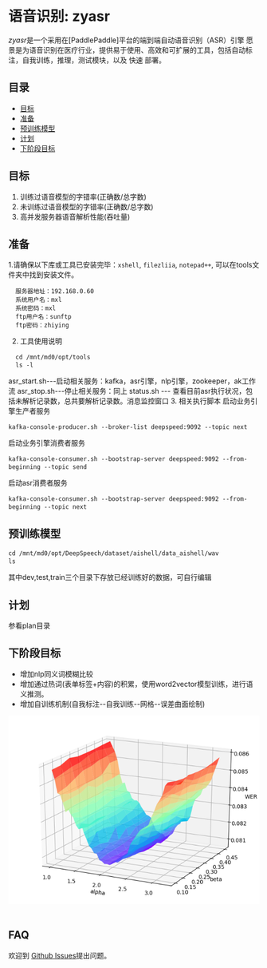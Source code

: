 # 语音识别: zyasr
*zyasr*是一个采用在[PaddlePaddle]平台的端到端自动语音识别（ASR）引擎
愿景是为语音识别在医疗行业，提供易于使用、高效和可扩展的工具，包括自动标注，自我训练，推理，测试模块，以及 快速 部署。

## 目录
- [目标](#目标)
- [准备](#准备)
- [预训练模型](#预训练模型)
- [计划](#计划)
- [下阶段目标](#下阶段目标)


## 目标
1. 训练过语音模型的字错率(正确数/总字数)
2. 未训练过语音模型的字错率(正确数/总字数)
3. 高并发服务器语音解析性能(吞吐量)

## 准备
1.请确保以下库或工具已安装完毕：`xshell`, `filezliia`, `notepad++`,  可以在tools文件夹中找到安装文件。
```
  服务器地址：192.168.0.60
  系统用户名：mxl
  系统密码：mxl
  ftp用户名：sunftp
  ftp密码：zhiying
 ```
2. 工具使用说明
```
  cd /mnt/md0/opt/tools
  ls -l
```
asr_start.sh---启动相关服务：kafka，asr引擎，nlp引擎，zookeeper，ak工作流
asr_stop.sh---停止相关服务：同上
status.sh   --- 查看目前asr执行状况，包括未解析记录数，总共要解析记录数。消息监控窗口
3. 相关执行脚本
启动业务引擎生产者服务
```
kafka-console-producer.sh --broker-list deepspeed:9092 --topic next
```
启动业务引擎消费者服务
```
kafka-console-consumer.sh --bootstrap-server deepspeed:9092 --from-beginning --topic send
```
启动asr消费者服务
````
kafka-console-consumer.sh --bootstrap-server deepspeed:9092 --from-beginning --topic next
````

## 预训练模型
```
cd /mnt/md0/opt/DeepSpeech/dataset/aishell/data_aishell/wav
ls
```
其中dev,test,train三个目录下存放已经训练好的数据，可自行编辑
## 计划
参看plan目录

## 下阶段目标
- 增加nlp同义词模糊比较
- 增加通过热词(表单标签+内容)的积累，使用word2vector模型训练，进行语义推测。
- 增加自训练机制(自我标注--自我训练--网格--误差曲面绘制)
<p align="center">
<img src="doc/images/tuning_error_surface.png"  width=550><br/>
<br/>
</p>

## FAQ
欢迎到 [Github Issues](https://github.com/maxiaolu19710219/asr-test/issues)提出问题。



